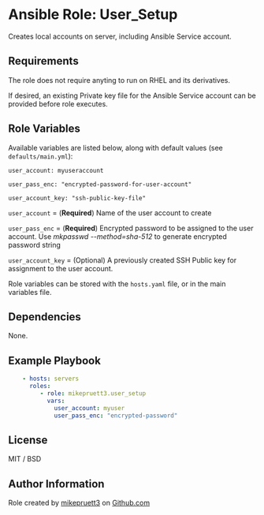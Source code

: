 Ansible Role: User_Setup
=========

Creates local accounts on server, including Ansible Service account.

Requirements
------------

The role does not require anyting to run on RHEL and its derivatives.

If desired, an existing Private key file for the Ansible Service account can be provided before role executes.

Role Variables
--------------
Available variables are listed below, along with default values (see `defaults/main.yml`):

```
user_account: myuseraccount

user_pass_enc: "encrypted-password-for-user-account"

user_account_key: "ssh-public-key-file"

```

`user_account` = (**Required**) Name of the user account to create

`user_pass_enc` = (**Required**) Encrypted password to be assigned to the user account. Use *mkpasswd --method=sha-512* to generate encrypted password string

`user_account_key` = (Optional) A previously created SSH Public key for assignment to the user account.

Role variables can be stored with the `hosts.yaml` file, or in the main variables file.

Dependencies
------------

None.

Example Playbook
----------------

``` yaml
    - hosts: servers
      roles:
         - role: mikepruett3.user_setup
           vars:
             user_account: myuser
             user_pass_enc: "encrypted-password"
```

License
-------

MIT / BSD

Author Information
------------------

Role created by [mikepruett3](https://github.com/mikepruett3) on [Github.com](https://github.com/mikepruett3)
